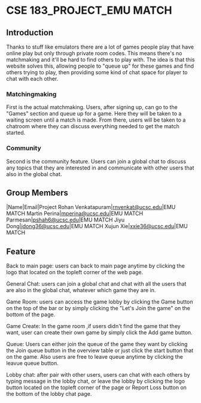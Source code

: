 # CSE 183_PROJECT_EMU MATCH

## Introduction
Thanks to stuff like emulators there are a lot of games people play that have online play but only through private room codes. This means there's no matchmaking and it'll be hard to find others to play with. The idea is that this website solves this, allowing people to "queue up" for these games and find others trying to play, then providing some kind of chat space for player to chat with each other.
### Matchingmaking
First is the actual matchmaking. Users, after signing up, can go to the "Games" section and queue up for a game. Here they will be taken to a waiting screen until a match is made. From there, users will be taken to a chatroom where they can discuss everything needed to get the match started. 
### Community
Second is the community feature. Users can join a global chat to discuss any topics that they are interested in and communicate with other users that also in the global chat.

## Group Members

|Name|Email|Project
Rohan Venkatapuram|rnvenkat@ucsc.edu|EMU MATCH
Martin Perina|mperina@ucsc.edu|EMU MATCH
Parmesan|pshah6@ucsc.edu|EMU MATCH
Jiyu Dong|jdong36@ucsc.edu|EMU MATCH
Xujun Xie|xxie36@ucsc.edu|EMU MATCH


## Feature
  Back to main page: users can back to main page anytime by clicking the logo that located on the topleft corner of the web page.
  <br/>

  General Chat: users can join a global chat and chat with all the users that are also in the global chat, whatever which game they are in.
  <br/>

  Game Room: users can access the game lobby by clicking the Game button on the top of the bar or by simply clicking the "Let's Join the game" on the bottom of the page.
  <br/>

  Game Create: In the game room ,if users didn't find the game that they want, user can create their own game by simply click the Add game button.
  <br/>

  Queue: Users can either join the queue of the game they want by clicking the Join queue button in the overview table or just click the start button that on the game. Also users are free to leave queue anytime by clicking the leavue queue button.
  <br/>

  Lobby chat: after pair with other users, users can chat with each others by typing message in the lobby chat, or leave the lobby by clicking the logo button located on the topleft corner of the page or Report Loss button on the bottom of the lobby chat page.
  <br/>